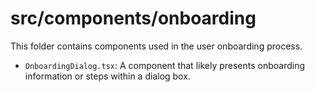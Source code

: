 # src/components/onboarding

This folder contains components used in the user onboarding process.

- `OnboardingDialog.tsx`: A component that likely presents onboarding information or steps within a dialog box.